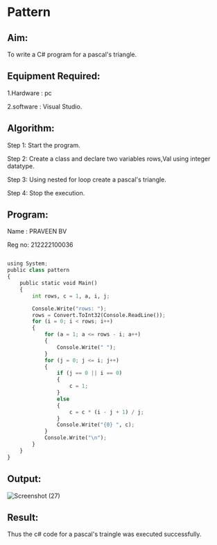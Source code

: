 # Pattern

## Aim:
To write a C# program for a pascal's triangle.

## Equipment Required:
1.Hardware : pc

2.software : Visual Studio.

## Algorithm:
 Step 1: Start the program.

 Step 2: Create a class and declare two variables rows,Val using integer datatype.

 Step 3: Using nested for loop create a pascal's triangle.

 Step 4: Stop the execution.
 
## Program:
Name : PRAVEEN BV

Reg no: 212222100036
```python

using System;
public class pattern
{
    public static void Main()
    {
        int rows, c = 1, a, i, j;

        Console.Write("rows: ");
        rows = Convert.ToInt32(Console.ReadLine());
        for (i = 0; i < rows; i++)
        {
            for (a = 1; a <= rows - i; a++)
            {
                Console.Write(" ");
            }
            for (j = 0; j <= i; j++)
            {
                if (j == 0 || i == 0)
                {
                    c = 1;
                }
                else
                {
                    c = c * (i - j + 1) / j;
                }
                Console.Write("{0} ", c);
            }
            Console.Write("\n");
        }
    }
}
```
## Output:
![Screenshot (27)](https://github.com/TejaswiniGugananthan/C-Pattern/assets/121222763/78ed2660-0d69-4e61-a85e-ac994bc95180)

## Result:
Thus the c# code for a pascal's traingle was executed successfully.


